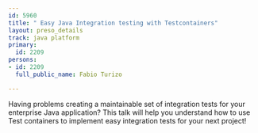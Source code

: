 ```yaml
---
id: 5960
title: " Easy Java Integration testing with Testcontainers"
layout: preso_details
track: java platform
primary:
  id: 2209
persons:
- id: 2209
  full_public_name: Fabio Turizo

---
```

Having problems creating a maintainable set of integration tests for your enterprise Java application? This talk will help you understand how to use Test containers to implement easy integration tests for your next project!
